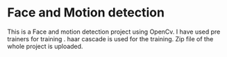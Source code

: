 # Face and Motion detection
This is a Face and motion detection project using OpenCv.
I have used pre trainers for training .
haar cascade is used for the training.
Zip file of the whole project is uploaded.
